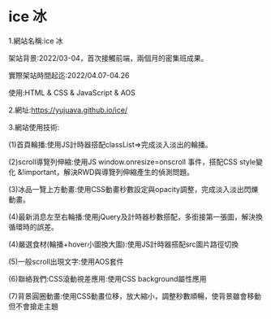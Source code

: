 # ice 冰
1.網站名稱:ice 冰<br>

  架站背景:2022/03-04，首次接觸前端，兩個月的密集班成果。<br>
  
  實際架站時間起迄:2022/04.07-04.26<br>
  
  使用:HTML & CSS & JavaScript & AOS<br>
  
2.網址:https://yujuava.github.io/ice/<br>

3.網站使用技術:<br>

(1)首頁輪播:使用JS計時器搭配classList=>完成淡入淡出的輪播。<br>

(2)scroll導覽列伸縮:使用JS window.onresize=onscroll 事件，搭配CSS style變化 &!important，解決RWD與導覽列伸縮產生的偵測問題。<br>

(3)冰品一覽上方動畫:使用CSS動畫秒數設定與opacity調整，完成淡入淡出閃爍動畫。<br>

(4)最新消息左至右輪播:使用jQuery及計時器秒數搭配，多銜接第一張圖，解決換循環時的誤差。<br>

(4)嚴選食材(輪播+hover小圖換大圖):使用JS計時器搭配src圖片路徑切換<br>

(5)一般scroll出現文字:使用AOS套件<br>

(6)聯絡我們:CSS滾動視差應用:使用CSS background屬性應用<br>

(7)背景圓圈動畫:使用CSS動畫位移，放大縮小，調整秒數順暢，使背景雖會移動但不會搶走主題<br>

